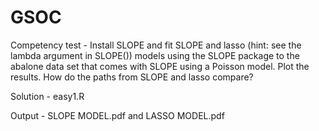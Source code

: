 # GSOC


Competency test - Install SLOPE and fit SLOPE and lasso (hint: see the lambda argument in SLOPE()) models using the SLOPE package to the abalone data set that comes with SLOPE using a Poisson model. Plot the results. How do the paths from SLOPE and lasso compare?



Solution - easy1.R



Output - SLOPE MODEL.pdf and LASSO MODEL.pdf

